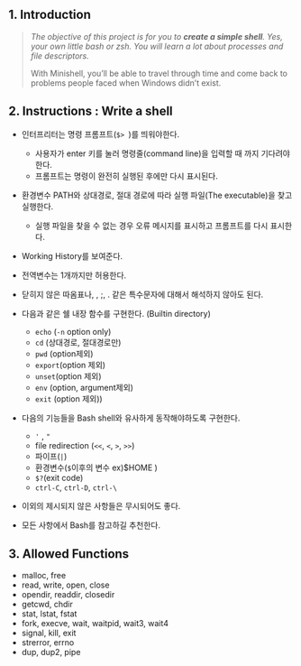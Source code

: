 ## 1. Introduction
> *The objective of this project is for you to **create a simple shell**. Yes, your own little bash or zsh. You will learn a lot about processes and file descriptors.*
>
> With Minishell, you’ll be able to travel through time and come back to problems people faced when Windows didn’t exist.



## 2. Instructions : Write a shell

- 인터프리터는 명령 프롬프트(`$> `)를 띄워야한다.
  - 사용자가 enter 키를 눌러 명령줄(command line)을 입력할 때 까지 기다려야 한다.
  - 프롬프트는 명령이 완전히 실행된 후에만 다시 표시된다.

- 환경변수 PATH와 상대경로, 절대 경로에 따라 실행 파일(The executable)을 찾고 실행한다.
  - 실행 파일을 찾을 수 없는 경우 오류 메시지를 표시하고 프롬프트를 다시 표시한다.

- Working History를 보여준다.

- 전역변수는 1개까지만 허용한다.

- 닫히지 않은 따옴표나, \, ;, . 같은 특수문자에 대해서 해석하지 않아도 된다.

- 다음과 같은 쉘 내장 함수를 구현한다. (Builtin directory)
  - `echo` (`-n` option only)
  - `cd` (상대경로, 절대경로만)
  - `pwd` (option제외)
  - `export`(option 제외)
  - `unset`(option 제외)
  - `env` (option, argument제외)
  - `exit` (option 제외))

- 다음의 기능들을 Bash shell와 유사하게 동작해야하도록 구현한다.
  - `'` , `"`
  - file redirection (`<<`, `<`, `>`, `>>`)
  - 파이프(`|`) 
  - 환경변수(`$`이후의 변수 ex)$HOME )
  - `$?`(exit code)
  - `ctrl-C`, `ctrl-D`, `ctrl-\`

- 이외의 제시되지 않은 사항들은 무시되어도 좋다.
- 모든 사항에서 Bash를 참고하길 추천한다.
  

## 3. Allowed Functions

- malloc, free
- read, write, open, close
- opendir, readdir, closedir
- getcwd, chdir
- stat, lstat, fstat
- fork, execve, wait, waitpid, wait3, wait4
- signal, kill, exit
- strerror, errno
- dup, dup2, pipe



